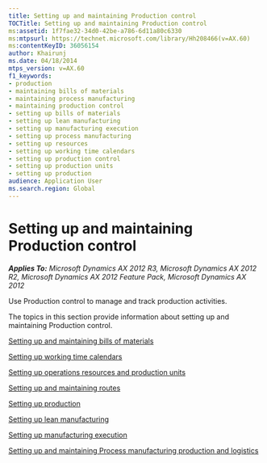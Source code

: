 ```yaml
---
title: Setting up and maintaining Production control
TOCTitle: Setting up and maintaining Production control
ms:assetid: 1f7fae32-34d0-42be-a786-6d11a80c6330
ms:mtpsurl: https://technet.microsoft.com/library/Hh208466(v=AX.60)
ms:contentKeyID: 36056154
author: Khairunj
ms.date: 04/18/2014
mtps_version: v=AX.60
f1_keywords:
- production
- maintaining bills of materials
- maintaining process manufacturing
- maintaining production control
- setting up bills of materials
- setting up lean manufacturing
- setting up manufacturing execution
- setting up process manufacturing
- setting up resources
- setting up working time calendars
- setting up production control
- setting up production units
- setting up production
audience: Application User
ms.search.region: Global
---
```


# Setting up and maintaining Production control 


_**Applies To:** Microsoft Dynamics AX 2012 R3, Microsoft Dynamics AX 2012 R2, Microsoft Dynamics AX 2012 Feature Pack, Microsoft Dynamics AX 2012_

Use Production control to manage and track production activities.

The topics in this section provide information about setting up and maintaining Production control.

[Setting up and maintaining bills of materials](setting-up-and-maintaining-bills-of-materials.md)

[Setting up working time calendars](setting-up-working-time-calendars.md)

[Setting up operations resources and production units](setting-up-operations-resources-and-production-units.md)

[Setting up and maintaining routes](setting-up-and-maintaining-routes.md)

[Setting up production](setting-up-production.md)

[Setting up lean manufacturing](setting-up-lean-manufacturing.md)

[Setting up manufacturing execution](setting-up-manufacturing-execution.md)

[Setting up and maintaining Process manufacturing production and logistics](setting-up-and-maintaining-process-manufacturing-production-and-logistics.md)

  


